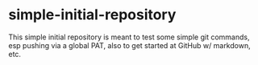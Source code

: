 # simple-initial-repository
This simple initial repository is meant to test some simple git commands, esp pushing via a global PAT, also to get started at GitHub w/ markdown, etc.
